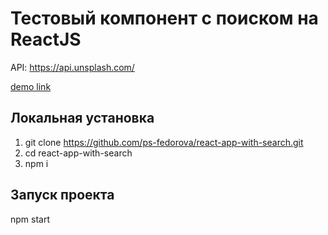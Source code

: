 # Тестовый компонент с поиском на ReactJS
API: https://api.unsplash.com/

[demo link](https://ps-fedorova.github.io/react-app-with-search/)

## Локальная установка

1. git clone https://github.com/ps-fedorova/react-app-with-search.git
2. cd react-app-with-search
3. npm i

## Запуск проекта
npm start




